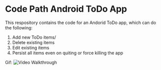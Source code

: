 # Code Path Android ToDo App
This respository contains the code for an Andorid ToDo app, which can do the following:<br>
1. Add new ToDo items/ <br>
2. Delete existing items <br>
3. Edit existing items <br>
4. Persist all items even on quiting or force killing the app <br>

Gif:
![Video Walkthrough](https://github.com/karoleam/ToDoApp/blob/master/Todo.gif)
